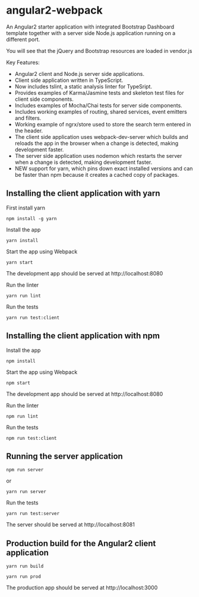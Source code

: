 # angular2-webpack

An Angular2 starter application with integrated Bootstrap Dashboard template together with a server side Node.js application running on a different port.

You will see that the jQuery and Bootstrap resources are loaded in vendor.js

Key Features:

* Angular2 client and Node.js server side applications.
* Client side application written in TypeScript.
* Now includes tslint, a static analysis linter for TypeSript.
* Provides examples of Karma/Jasmine tests and skeleton test files for client side components.
* Includes examples of Mocha/Chai tests for server side components.
* Includes working examples of routing, shared services, event emitters and filters.
* Working example of ngrx/store used to store the search term entered in the header.
* The client side application uses webpack-dev-server which builds and reloads the app in the browser when a change is detected, making development faster.
* The server side application uses nodemon which restarts the server when a change is detected, making development faster.
* NEW support for yarn, which pins down exact installed versions and can be faster than npm because it creates a cached copy of packages.

## Installing the client application with yarn

First install yarn
```
npm install -g yarn
```

Install the app
```
yarn install
```

Start the app using Webpack
```
yarn start
```

The development app should be served at http://localhost:8080

Run the linter
```
yarn run lint
```

Run the tests
```
yarn run test:client
```

## Installing the client application with npm

Install the app
```
npm install
```

Start the app using Webpack
```
npm start
```

The development app should be served at http://localhost:8080

Run the linter
```
npm run lint
```

Run the tests
```
npm run test:client
```

## Running the server application

```
npm run server
```

or

```
yarn run server
```

Run the tests
```
yarn run test:server
```

The server should be served at http://localhost:8081

## Production build for the Angular2 client application

```
yarn run build

yarn run prod
```

The production app should be served at http://localhost:3000